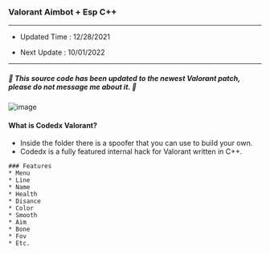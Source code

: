 ###  Valorant Aimbot + Esp C++ 

***

- Updated Time : 12/28/2021 

- Next Update : 10/01/2022

***


##### 🔺 This source code has been updated to the newest Valorant patch, please do not message me about it. 🔺

![image](https://user-images.githubusercontent.com/96410571/147380460-77ab6505-ad0c-4b65-88ba-816b91dd454f.png)


#### What is Codedx Valorant?

 - Inside the folder there is a spoofer that you can use to build your own. 
 - Codedx is a fully featured internal hack for Valorant written in C++.

```
### Features
* Menu
* Line
* Name
* Health
* Disance
* Color
* Smooth
* Aim
* Bone
* Fov
* Etc.
```
